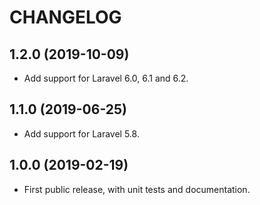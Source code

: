 CHANGELOG
=========

## 1.2.0 (2019-10-09)
 - Add support for Laravel 6.0, 6.1 and 6.2.

## 1.1.0 (2019-06-25)
 - Add support for Laravel 5.8.

## 1.0.0 (2019-02-19)
 - First public release, with unit tests and documentation.
